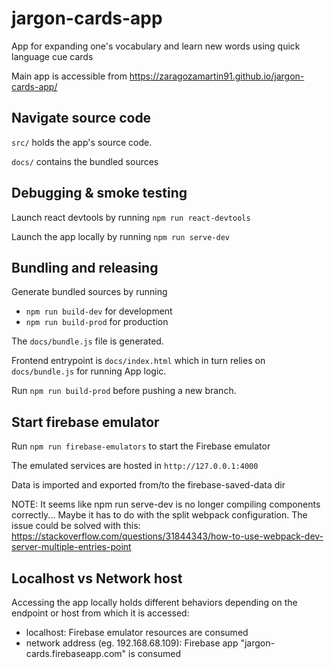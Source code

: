 # jargon-cards-app

App for expanding one's vocabulary and learn new words using quick language cue cards

Main app is accessible from https://zaragozamartin91.github.io/jargon-cards-app/

## Navigate source code

`src/` holds the app's source code.

`docs/` contains the bundled sources

## Debugging & smoke testing

Launch react devtools by running `npm run react-devtools`

Launch the app locally by running `npm run serve-dev`

## Bundling and releasing

Generate bundled sources by running
* `npm run build-dev` for development
* `npm run build-prod` for production

The `docs/bundle.js` file is generated.

Frontend entrypoint is `docs/index.html` which in turn relies on  `docs/bundle.js` for running App logic.

Run `npm run build-prod` before pushing a new branch.

## Start firebase emulator

Run `npm run firebase-emulators` to start the Firebase emulator

The emulated services are hosted in `http://127.0.0.1:4000`

Data is imported and exported from/to the firebase-saved-data dir

NOTE: It seems like npm run serve-dev is no longer compiling components correctly...
Maybe it has to do with the split webpack configuration.
The issue could be solved with this: https://stackoverflow.com/questions/31844343/how-to-use-webpack-dev-server-multiple-entries-point 

## Localhost vs Network host

Accessing the app locally holds different behaviors depending on the endpoint or host from which it is accessed:
- localhost: Firebase emulator resources are consumed
- network address (eg. 192.168.68.109): Firebase app "jargon-cards.firebaseapp.com" is consumed
